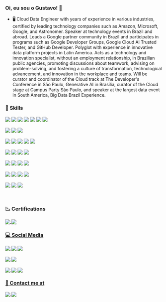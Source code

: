 ### Oi, eu sou o Gustavo! 👋

- 🖥️ Cloud Data Engineer with years of experience in various industries, certified by leading technology companies such as Amazon, Microsoft, Google, and Astronomer. Speaker at technology events in Brazil and abroad. Leads a Google partner community in Brazil and participates in programs such as Google Developer Groups, Google Cloud AI Trusted Tester, and GitHub Developer. Polyglot with experience in innovative data platform projects in Latin America. Acts as a technology and innovation specialist, without an employment relationship, in Brazilian public agencies, promoting discussions about teamwork, advising on problem-solving, and fostering a culture of transformation, technological advancement, and innovation in the workplace and teams. Will be curator and coordinator of the Cloud track at The Developer's Conference in São Paulo, Generative AI in Brasília, curator of the Cloud stage at Campus Party São Paulo, and speaker at the largest data event in South America, Big Data Brazil Experience.

### 🚀 Skills  
<div style="display: inline_block"> 
      <img align="center" src="https://img.shields.io/badge/Python-14354C?style=for-the-badge&logo=python&logoColor=white">
      <img align="center" src="https://img.shields.io/badge/Rust-000000?style=for-the-badge&logo=rust&logoColor=white">
      <!-- <img align="center" src="https://img.shields.io/badge/JavaScript-F7DF1E?style=for-the-badge&logo=javascript&logoColor=black"> -->
      <img align="center" src="https://img.shields.io/badge/Markdown-000000?style=for-the-badge&logo=markdown&logoColor=white">
      <img align="center" src="https://img.shields.io/badge/C-00599C?style=for-the-badge&logo=c&logoColor=white">
      <img align="center" src="https://img.shields.io/badge/C%2B%2B-00599C?style=for-the-badge&logo=c%2B%2B&logoColor=white">
      <img align="center" src="https://img.shields.io/badge/Java-ED8B00?style=for-the-badge&logo=java&logoColor=white">
      <img align="center" src="https://img.shields.io/badge/Go-00ADD8?style=for-the-badge&logo=go&logoColor=white"> 
      <br>
      <br>
</div>
<div style="display:inline_block">
      <!--<img align="center" src="https://img.shields.io/badge/Node.js-43853D?style=for-the-badge&logo=node.js&logoColor=white">
      <img align="center" src="https://img.shields.io/badge/Angular-DD0031?style=for-the-badge&logo=angular&logoColor=white">
      <img align="center" src="https://img.shields.io/badge/Ionic-3880FF?style=for-the-badge&logo=ionic&logoColor=white"> -->
      <img align="center" src="https://img.shields.io/badge/Django-092E20?style=for-the-badge&logo=django&logoColor=white">
      <img align="center" src="https://img.shields.io/badge/Spring-6DB33F?style=for-the-badge&logo=spring&logoColor=white"> 
      <img align="center" src="https://img.shields.io/badge/Hibernate-59666C?style=for-the-badge&logo=Hibernate&logoColor=white"> 
      <br>
      <br>
</div>
<div style="display:inline_block">      
      <img align="center" src="https://img.shields.io/badge/redis-%23DD0031.svg?&style=for-the-badge&logo=redis&logoColor=white">    
      <img align="center" src="https://img.shields.io/badge/MySQL-005C84?style=for-the-badge&logo=mysql&logoColor=white">
      <!--<img align="center" src="https://img.shields.io/badge/Firebase-039BE5?style=for-the-badge&logo=Firebase&logoColor=white">   -->   
      <img align="center" src="https://img.shields.io/badge/Oracle-F80000?style=for-the-badge&logo=Oracle&logoColor=white">
      <img align="center" src="https://img.shields.io/badge/PostgreSQL-316192?style=for-the-badge&logo=postgresql&logoColor=white">
      <img align="center" src="https://img.shields.io/badge/Microsoft%20SQL%20Server-CC2927?style=for-the-badge&logo=microsoft%20sql%20server&logoColor=white"> 
      <br>
      <br>
</div>
<div style="display:inline_block">
      <!-- InterSystems badges made by Victor Goulart - http://www.victorgoulart.com/ -->
      <img align="center" src="https://svgshare.com/i/hQ1.svg">
      <!--<img align="center" src="https://svgshare.com/i/hMY.svg">-->
      <img align="center" src="https://svgshare.com/i/hNG.svg">
      <img align="center" src="https://svgshare.com/i/hP6.svg">
      <img align="center" src="https://svgshare.com/i/hQ0.svg">
      <br>
      <br>
</div>      
<div style="display:inline_block">
      <img align="center" src="https://img.shields.io/badge/Google_Cloud-4285F4?style=for-the-badge&logo=google-cloud&logoColor=white">
      <img align="center" src="https://img.shields.io/badge/microsoft%20azure-0089D6?style=for-the-badge&logo=microsoft-azure&logoColor=white">
      <img align="center" src="https://img.shields.io/badge/Amazon_AWS-232F3E?style=for-the-badge&logo=amazon-aws&logoColor=white">  
      <img align="center" src="https://img.shields.io/badge/IBM%20Cloud-1261FE?style=for-the-badge&logo=IBM%20Cloud&logoColor=white"> 
      <br>
      <br>
</div>
<div style="display:inline_block">
      <img align="center" src="https://img.shields.io/badge/Airflow-017CEE?style=for-the-badge&logo=Apache%20Airflow&logoColor=white"> 
      <!-- Astronomer badge made by Victor Goulart - http://www.victorgoulart.com/ -->
      <img align="center" src="https://svgshare.com/i/qmh.svg">
      <!-- <img align="center" src="https://svgshare.com/i/quJ.svg"> -->
      <img align="center" src="https://img.shields.io/badge/docker-%230db7ed.svg?style=for-the-badge&logo=docker&logoColor=white">
      <img align="center" src="https://img.shields.io/badge/kubernetes-%23326ce5.svg?style=for-the-badge&logo=kubernetes&logoColor=white">
      <br><br>
      <img align="center" src="https://img.shields.io/badge/terraform-%235835CC.svg?style=for-the-badge&logo=terraform&logoColor=white">
      <img align="center" src="https://img.shields.io/badge/Red%20Hat-EE0000?style=for-the-badge&logo=redhat&logoColor=white">
      <img align="center" src="https://img.shields.io/badge/GIT-E44C30?style=for-the-badge&logo=git&logoColor=white">
      <!--<img align="center" src="https://img.shields.io/badge/TensorFlow-FF6F00?style=for-the-badge&logo=tensorflow&logoColor=white">-->          
</div>
<br><br>

### 📉 Certifications
<div style="display: inline_block">     
     <a href="#"> <img align="center"  src="https://i.imgur.com/NKhOJK9.png">
     <a href="#"> <img align="center"  src="https://i.imgur.com/rmqRLT1.png">
      
 </div>

### 💻 Social Media
<div style="display: inline_block">     
     <a href="https://www.linkedin.com/in/gustavribeiro/"> <img align="center" src="https://img.shields.io/badge/LinkedIn-0077B5?style=for-the-badge&logo=linkedin&logoColor=white">
     <a href="https://stackoverflow.com/users/16722484/gustavo-ribeiro"> <img align="center" src="https://img.shields.io/badge/Stack_Overflow-FE7A16?style=for-the-badge&logo=stack-overflow&logoColor=white">
      <a href="https://www.hackerrank.com/gustavribeirods"> <img align="center" src="https://img.shields.io/badge/-Hackerrank-2EC866?style=for-the-badge&logo=HackerRank&logoColor=white">
            <br> <br>
     <a href="https://www.instagram.com/gustavribeiro/"> <img align="center" src="https://img.shields.io/badge/Instagram-E4405F?style=for-the-badge&logo=instagram&logoColor=white">   
     <a href="https://medium.com/@ribeirogustavo"> <img align="center" src="https://img.shields.io/badge/Medium-12100E?style=for-the-badge&logo=medium&logoColor=white">
 </div>
 
 <div style="display:inline_block">
      <br>      
      <a href="https://music.apple.com/profile/gustavribeiro"><img align="center" src="https://img.shields.io/badge/apple%20music-F34E68?style=for-the-badge&logo=apple%20music&logoColor=white">
      <a href="https://open.spotify.com/user/0mbt650t2c8rfatf8p9a7vqrz?si=cO9U7QtlR4i8MGcyKE5jnQ"><img align="center" src="https://img.shields.io/badge/Spotify-1ED760?&style=for-the-badge&logo=spotify&logoColor=white">
      <a href="https://www.last.fm/pt/user/gustavo_ribeiro"><img align="center" src="https://img.shields.io/badge/last.fm-D51007?style=for-the-badge&logo=last.fm&logoColor=white"> 
</div>
           
### 📱 Contact me at
<div style="display: inline_block">     
     <a href="mailto:gustavribeirods@gmail.com"> <img align="center" src="https://img.shields.io/badge/Gmail-D14836?style=for-the-badge&logo=gmail&logoColor=white">
     <a href="https://wa.me/message/RVPFLMG4RYSTO1"> <img align="center" src="https://img.shields.io/badge/WhatsApp-25D366?style=for-the-badge&logo=whatsapp&logoColor=white">
</div>
<!-- 
<br>
<div align="center">   

<svg
  class="group"
  width="40"
  height="40"
  viewBox="0 0 40 40"
  fill="none"
  xmlns="http://www.w3.org/2000/svg"
>
  <path
    d="M14.5727 0.903703C8.32939 1.36567 3.02185 1.79053 2.77231 1.84028C2.07264 1.96505 1.43615 2.43966 1.13685 3.06431L0.874672 3.61394L0.899942 16.7134L0.937058 29.8129L1.33664 30.6247C1.56171 31.074 3.08503 33.1722 4.74576 35.332C8.0301 39.5901 8.26701 39.8278 9.51552 39.9526C9.87799 39.9897 12.6001 39.8649 15.5472 39.6904C18.507 39.5032 23.2515 39.2158 26.0991 39.0539C38.2612 38.3155 37.6366 38.3779 38.3354 37.7785C39.2096 37.0544 39.1472 38.2405 39.1844 22.3195C39.2096 8.8204 39.197 7.93436 38.9972 7.52214C38.7603 7.06017 38.3354 6.7356 32.791 2.83925C29.0826 0.241938 28.8204 0.104531 27.1589 0.0792609C26.4726 0.0547803 20.8034 0.429096 14.5727 0.903703ZM28.608 2.61418C29.1323 2.85109 32.9663 5.52342 33.5278 6.03593C33.6778 6.18597 33.7276 6.31075 33.6525 6.38577C33.478 6.53581 9.75164 7.94699 9.06539 7.8467C8.75346 7.79695 8.29149 7.6098 8.02931 7.43448C6.94269 6.6977 4.24588 4.48734 4.24588 4.32545C4.24588 3.9006 4.15822 3.9006 14.7354 3.13933C16.7586 3.00192 20.0801 2.75238 22.1033 2.5897C26.4853 2.23987 27.797 2.2525 28.608 2.61418ZM36.1504 9.44505C36.3249 9.61957 36.4749 9.95677 36.5247 10.2813C36.5618 10.5814 36.5871 16.1756 36.5618 22.6938C36.5247 33.8822 36.512 34.5818 36.2996 34.9064C36.1748 35.1062 35.9253 35.3186 35.7373 35.381C35.2138 35.5934 10.3518 37.0046 9.84008 36.8546C9.60317 36.7922 9.27782 36.5924 9.1033 36.4179L8.80321 36.0933L8.7661 24.0307C8.74083 15.5644 8.7661 11.8181 8.86639 11.4809C8.94141 11.2313 9.12857 10.9313 9.29124 10.8318C9.51631 10.6817 10.9899 10.5569 16.0597 10.2576C19.6189 10.0578 25.1254 9.72065 28.285 9.53349C35.8005 9.07073 35.776 9.07073 36.1504 9.44505Z"
    fill="black"
  />
  <path
    d="M29.4695 13.5782C28.1207 13.6659 26.922 13.7907 26.7846 13.8657C26.3723 14.0781 26.1228 14.428 26.0731 14.8275C26.0359 15.2398 26.1607 15.2895 27.5087 15.4522L28.0955 15.5272V20.8592C28.0955 24.0306 28.0457 26.1289 27.9833 26.0665C27.9209 25.9915 26.1481 23.2947 24.0372 20.0727C21.9272 16.8389 20.1788 14.1784 20.1535 14.1539C20.1282 14.1287 18.7549 14.2037 17.1069 14.3166C15.0837 14.454 13.9726 14.5788 13.7475 14.7036C13.385 14.8907 12.9854 15.5525 12.9854 15.99C12.9854 16.2522 13.46 16.3896 14.459 16.3896H14.9834V31.7239L14.1344 31.986C13.4727 32.1858 13.2476 32.3106 13.1355 32.5601C12.9357 32.985 12.9483 33.372 13.1481 33.372C13.2231 33.372 14.6343 33.2843 16.2571 33.1848C19.4665 32.9976 19.8281 32.91 20.1653 32.2482C20.2656 32.0484 20.3525 31.836 20.3525 31.7736C20.3525 31.7239 19.9158 31.5738 19.3907 31.449C18.8537 31.3243 18.3167 31.1995 18.2045 31.1742C17.9921 31.1118 17.9795 30.7249 17.9795 25.355V19.5981L21.7755 25.5548C25.7588 31.7981 26.2586 32.5104 26.8706 32.8223C27.6327 33.2219 29.5682 32.9471 30.5419 32.3106L30.842 32.1234L30.8673 23.6074L30.9044 15.0787L31.5662 14.9539C32.3527 14.8039 32.7152 14.4422 32.7152 13.8175C32.7152 13.4179 32.6899 13.3927 32.3156 13.4053C32.0921 13.4156 30.8057 13.4906 29.4695 13.5782Z"
    fill="black"
  />
</svg>

![Anurag's GitHub stats](https://github-readme-stats.vercel.app/api?username=gustavribeirods&show_icons=true&bg_color=#a6e3fb)
          
      
</div>
-->
